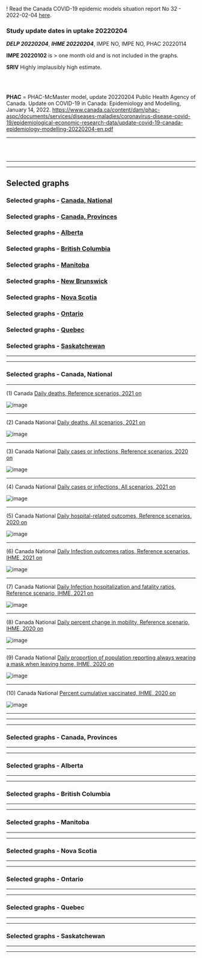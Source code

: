 ! Read the Canada COVID-19 epidemic models situation report No 32 - 2022-02-04 [here](https://github.com/pourmalek/CovidVisualizedCountry/blob/main/situation%20reports/32%20Canada%20COVID-19%20epidemic%20models%20situation%20report%20No%2032%20-%202022-02-04.pdf).

### Study update dates in uptake 20220204  

**_DELP 20220204_**, **_IHME 20220204_**, IMPE NO, IMPE NO, PHAC 20220114


**IMPE 20220102** is > one month old and is not included in the graphs.

**SRIV** Highly implausibly high estimate.

<br/><br/>


**PHAC** = PHAC-McMaster model, update 20220204 Public Health Agency of Canada. Update on COVID-19 in Canada: Epidemiology and Modelling, January 14, 2022. https://www.canada.ca/content/dam/phac-aspc/documents/services/diseases-maladies/coronavirus-disease-covid-19/epidemiological-economic-research-data/update-covid-19-canada-epidemiology-modelling-20220204-en.pdf



*******


<br/><br/>



****

****

## Selected graphs



### Selected graphs - [Canada, National](https://github.com/pourmalek/CovidVisualizedCountry/tree/main/20220204#selected-graphs---canada-national-1)

### Selected graphs - [Canada, Provinces](https://github.com/pourmalek/CovidVisualizedCountry/tree/main/20220204#selected-graphs---canada-provinces-1)

### Selected graphs - [Alberta](https://github.com/pourmalek/CovidVisualizedCountry/tree/main/20220204#selected-graphs---alberta-1)

### Selected graphs - [British Columbia](https://github.com/pourmalek/CovidVisualizedCountry/tree/main/20220204#selected-graphs---british-columbia-1)

### Selected graphs - [Manitoba](https://github.com/pourmalek/CovidVisualizedCountry/tree/main/20220204#selected-graphs---manitoba-1)

### Selected graphs - [New Brunswick](https://github.com/pourmalek/CovidVisualizedCountry/tree/main/20220204#selected-graphs---new-brunswick-1)

### Selected graphs - [Nova Scotia](https://github.com/pourmalek/CovidVisualizedCountry/tree/main/20220204#selected-graphs---nova-scotia-1)

### Selected graphs - [Ontario](https://github.com/pourmalek/CovidVisualizedCountry/tree/main/20220204#selected-graphs---ontario-1)

### Selected graphs - [Quebec](https://github.com/pourmalek/CovidVisualizedCountry/tree/main/20220204#selected-graphs---quebec-1)

### Selected graphs - [Saskatchewan](https://github.com/pourmalek/CovidVisualizedCountry/tree/main/20220204#selected-graphs---saskatchewan-1)





****
****

### Selected graphs - Canada, National

****

(1) Canada [Daily deaths, Reference scenarios, 2021 on](https://github.com/pourmalek/CovidVisualizedCountry/blob/main/20220204/output/merge/09%20%20National%20C-19%20daily%20deaths%2C%20Canada%2C%20reference%20scenarios%2C%202020%20on.pdf)

![image](https://user-images.githubusercontent.com/30849720/152899998-248139b1-0b58-4d0f-83d1-7b41d92e300b.png)

****

(2) Canada National [Daily deaths, All scenarios, 2021 on](https://github.com/pourmalek/CovidVisualizedCountry/blob/main/20220204/output/merge/15%20%20National%20C-19%20daily%20cases%20or%20infections%2C%20Canada%2C%20all%20scenarios%2C%202021%20on.pdf)

![image](https://user-images.githubusercontent.com/30849720/152901320-de95c830-b74a-4df9-8ac6-59a43210cef4.png)

****

(3) Canada National [Daily cases or infections, Reference scenarios, 2020 on](https://github.com/pourmalek/CovidVisualizedCountry/blob/main/20220204/output/merge/12%20%20National%20C-19%20daily%20cases%20or%20infections%2C%20Canada%2C%20reference%20scenarios%2C%202020%20on.pdf)

![image](https://user-images.githubusercontent.com/30849720/152900750-14e32482-8554-431e-b06b-2dcb7eb89fba.png)

****

(4) Canada National [Daily cases or infections, All scenarios, 2021 on](https://github.com/pourmalek/CovidVisualizedCountry/blob/main/20220204/output/merge/15%20%20National%20C-19%20daily%20cases%20or%20infections%2C%20Canada%2C%20all%20scenarios%2C%202021%20on.pdf)

![image](https://user-images.githubusercontent.com/30849720/152901016-cb404b7b-f16e-47e7-8cf7-0e7029987ce0.png)

****

(5) Canada National [Daily hospital-related outcomes, Reference scenarios, 2020 on](https://github.com/pourmalek/CovidVisualizedCountry/blob/main/20220204/output/merge/16%20%20National%20C-19%20hospital-related%20outcomes%2C%20Canada.pdf)

![image](https://user-images.githubusercontent.com/30849720/152901585-6e536605-8484-44bf-ba74-9865c1e86175.png)

****

(6) Canada National [Daily Infection outcomes ratios, Reference scenarios, IHME, 2021 on](https://github.com/pourmalek/CovidVisualizedCountry/blob/main/20220204/output/merge/17%20%20National%20C-19%20daily%20Infection%20outcomes%20ratios%2C%20Canada%2C%20reference%20scenarios%2C%20IHME.pdf)

![image](https://user-images.githubusercontent.com/30849720/152901770-b635b769-ca32-4d58-b9a0-6485ab06e11a.png)

****

(7) Canada National [Daily Infection hospitalization and fatality ratios, Reference scenario, IHME, 2021 on](https://github.com/pourmalek/CovidVisualizedCountry/blob/main/20220204/output/merge/18%20%20National%20C-19%20daily%20Infection%20hospitalization%20and%20fatality%20ratios%2C%20Canada%2C%20reference%20scenarios%2C%20IHME.pdf)

![image](https://user-images.githubusercontent.com/30849720/152901895-3c29d627-f326-46d0-a02c-c3a65452b076.png)

****

(8) Canada National [Daily percent change in mobility, Reference scenario, IHME, 2020 on](https://github.com/pourmalek/CovidVisualizedCountry/blob/main/20220204/output/merge/19%20%20National%20C-19%20daily%20mobility%2C%20Canada.pdf)

![image](https://user-images.githubusercontent.com/30849720/152902158-a498363a-68cb-47ff-9ef0-be6f880e0e62.png)

****

(9) Canada National [Daily proportion of population reporting always wearing a mask when leaving home, IHME, 2020 on](https://github.com/pourmalek/CovidVisualizedCountry/blob/main/20220204/output/merge/20%20%20National%20C-19%20daily%20mask%20use%2C%20Canada.pdf)

![image](https://user-images.githubusercontent.com/30849720/152902430-fd7b98c3-e3fc-4fa2-a309-403db5489831.png)

****

(10) Canada National [Percent cumulative vaccinated, IHME, 2020 on](https://github.com/pourmalek/CovidVisualizedCountry/blob/main/20220204/output/merge/21%20%20National%20C-19%20percent%20cumulative%20vaccinated%2C%20Canada%2C%20%20National.pdf)

![image](https://user-images.githubusercontent.com/30849720/152902580-6aed7bf8-427c-4ae6-b42d-e07ffe97b139.png)

****










****
****


### Selected graphs - Canada, Provinces












****
****


### Selected graphs - Alberta











****
****

### Selected graphs - British Columbia







****
****


### Selected graphs - Manitoba



















****
****


### Selected graphs - Nova Scotia











****
****


### Selected graphs - Ontario










****
****


### Selected graphs - Quebec




 





****
****


### Selected graphs - Saskatchewan



 











****
****
